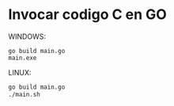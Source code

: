 # Invocar codigo C en GO

WINDOWS:
```batch
go build main.go
main.exe
```

LINUX:
```sh
go build main.go
./main.sh
```
